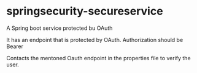 # springsecurity-secureservice
A Spring boot service protected bu OAuth

It has an endpoint that is protected by OAuth.
Authorization should be Bearer <Token>

Contacts the mentoned Oauth endpoint in the properties file to verify the user.
